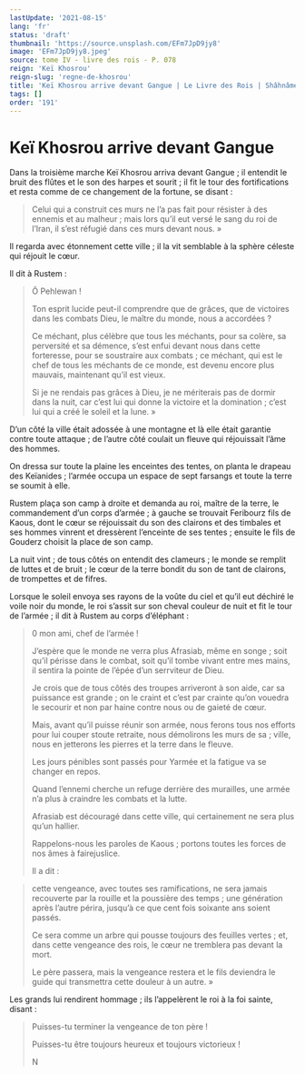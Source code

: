 ```yaml
---
lastUpdate: '2021-08-15'
lang: 'fr'
status: 'draft'
thumbnail: 'https://source.unsplash.com/EFm7JpD9jy8'
image: 'EFm7JpD9jy8.jpeg'
source: tome IV - livre des rois - P. 078
reign: 'Keï Khosrou'
reign-slug: 'regne-de-khosrou'
title: 'Keï Khosrou arrive devant Gangue | Le Livre des Rois | Shâhnâmeh'
tags: []
order: '191'
---
```


<!-- LTeX: language=fr -->

# Keï Khosrou arrive devant Gangue

Dans la troisième marche Keï Khosrou arriva devant Gangue ; il entendit le bruit des flûtes et le son des harpes et sourit ; il fit le tour des fortifications et resta comme de ce changement de la fortune, se disant :

> Celui qui a construit ces murs ne l’a pas fait pour résister à des ennemis et au malheur ; mais lors qu’il eut versé le sang du roi de l’Iran, il s’est réfugié dans ces murs devant nous. »

Il regarda avec étonnement cette ville ; il la vit semblable à la sphère céleste qui réjouit le cœur.

Il dit à Rustem :

> Ô Pehlewan !
>
> Ton esprit lucide peut-il comprendre que de grâces, que de victoires dans les combats Dieu, le maître du monde, nous a accordées ?
>
> Ce méchant, plus célèbre que tous les méchants, pour sa colère, sa perversité et sa démence, s’est enfui devant nous dans cette forteresse, pour se soustraire aux combats ; ce méchant, qui est le chef de tous les méchants de ce monde, est devenu encore plus mauvais, maintenant qu’il est vieux.
>
> Si je ne rendais pas grâces à Dieu, je ne mériterais pas de dormir dans la nuit, car c’est lui qui donne la victoire et la domination ; c’est lui qui a créé le soleil et la lune. »

D’un côté la ville était adossée à une montagne et là elle était garantie contre toute attaque ; de l’autre côté coulait un fleuve qui réjouissait l’âme des hommes.

On dressa sur toute la plaine les enceintes des tentes, on planta le drapeau des Keïanides ; l’armée occupa un espace de sept farsangs et toute la terre se soumit à elle.

Rustem plaça son camp à droite et demanda au roi, maître de la terre, le commandement d’un corps d’armée ; à gauche se trouvait Feribourz fils de Kaous, dont le cœur se réjouissait du son des clairons et des timbales et ses hommes vinrent et dressèrent l’enceinte de ses tentes ; ensuite le fils de Gouderz choisit la place de son camp.

La nuit vint ; de tous côtés on entendit des clameurs ; le monde se remplit de luttes et de bruit ; le cœur de la terre bondit du son de tant de clairons, de trompettes et de fifres.

Lorsque le soleil envoya ses rayons de la voûte du ciel et qu’il eut déchiré le voile noir du monde, le roi s’assit sur son cheval couleur de nuit et fit le tour de l’armée ; il dit à Rustem au corps d’éléphant :

> 0
> mon ami, chef de l’armée !
>
> J’espère que le monde ne verra plus Afrasiab, même en songe ; soit qu’il périsse dans le combat, soit qu’il tombe vivant entre mes mains, il sentira la pointe de l’épée d’un serrviteur de Dieu.
>
> Je crois que de tous côtés des troupes arriveront à son aide, car sa puissance est grande ; on le craint et c’est par crainte qu’on vouedra le secourir et non par haine contre nous ou de gaieté de cœur.
>
> Mais, avant qu’il puisse réunir son armée, nous ferons tous nos efforts pour lui couper stoute retraite, nous démolirons les murs de sa ;
> ville, nous en jetterons les pierres et la terre dans le fleuve.
>
> Les jours pénibles sont passés pour Yarmée et la fatigue va se changer en repos.
>
> Quand l’ennemi cherche un refuge derrière des murailles, une armée n’a plus à craindre les combats et la lutte.
>
> Afrasiab est découragé dans cette ville, qui certainement ne sera plus qu’un hallier.
>
> Rappelons-nous les paroles de Kaous ; portons toutes les forces de nos âmes à fairejuslice.
>
> Il a dit :

> cette vengeance, avec toutes ses ramifications, ne sera jamais recouverte par la rouille et la poussière des temps ; une génération après l’autre périra, jusqu’à ce que cent fois soixante ans soient passés.
>
> Ce sera comme un arbre qui pousse toujours des feuilles vertes ; et, dans cette vengeance des rois, le cœur ne tremblera pas devant la mort.
>
> Le père passera, mais la vengeance restera et le fils deviendra le guide qui transmettra cette douleur à un autre. »

Les grands lui rendirent hommage ; ils l’appelèrent le roi à la foi sainte, disant :

> Puisses-tu terminer la vengeance de ton père !
>
> Puisses-tu être toujours heureux et toujours victorieux !
>
> N
